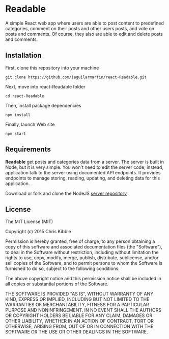 # Readable
A simple React web app where users are able to post content to predefined categories, comment on their posts and other users posts, and vote on posts and comments. Of course, they also are able to edit and delete posts and comments.

## Installation

First, clone this repository into your machine

```shell
git clone https://github.com/iaguilarmartin/react-Readable.git
```

Next, move into react-Readable folder

```shell
cd react-Readable
```

Then, install package dependencies

```shell
npm install
```

Finally, launch Web site

```shell
npm start
```

## Requirements

**Readable** get posts and categories data from a server. The server is built in Node, but it is very simple. You won't need to edit the server code; instead, application talk to the server using documented API endpoints. It provides endpoints to manage storing, reading, updating, and deleting data for this application.

Download or fork and clone the NodeJS [server repository](https://github.com/udacity/reactnd-project-readable-starter.git)

## License

The MIT License (MIT)

Copyright (c) 2015 Chris Kibble

Permission is hereby granted, free of charge, to any person obtaining a copy of this software and associated documentation files (the "Software"), to deal in the Software without restriction, including without limitation the rights to use, copy, modify, merge, publish, distribute, sublicense, and/or sell copies of the Software, and to permit persons to whom the Software is furnished to do so, subject to the following conditions:

The above copyright notice and this permission notice shall be included in all copies or substantial portions of the Software.

THE SOFTWARE IS PROVIDED "AS IS", WITHOUT WARRANTY OF ANY KIND, EXPRESS OR IMPLIED, INCLUDING BUT NOT LIMITED TO THE WARRANTIES OF MERCHANTABILITY, FITNESS FOR A PARTICULAR PURPOSE AND NONINFRINGEMENT. IN NO EVENT SHALL THE AUTHORS OR COPYRIGHT HOLDERS BE LIABLE FOR ANY CLAIM, DAMAGES OR OTHER LIABILITY, WHETHER IN AN ACTION OF CONTRACT, TORT OR OTHERWISE, ARISING FROM, OUT OF OR IN CONNECTION WITH THE SOFTWARE OR THE USE OR OTHER DEALINGS IN THE SOFTWARE.

